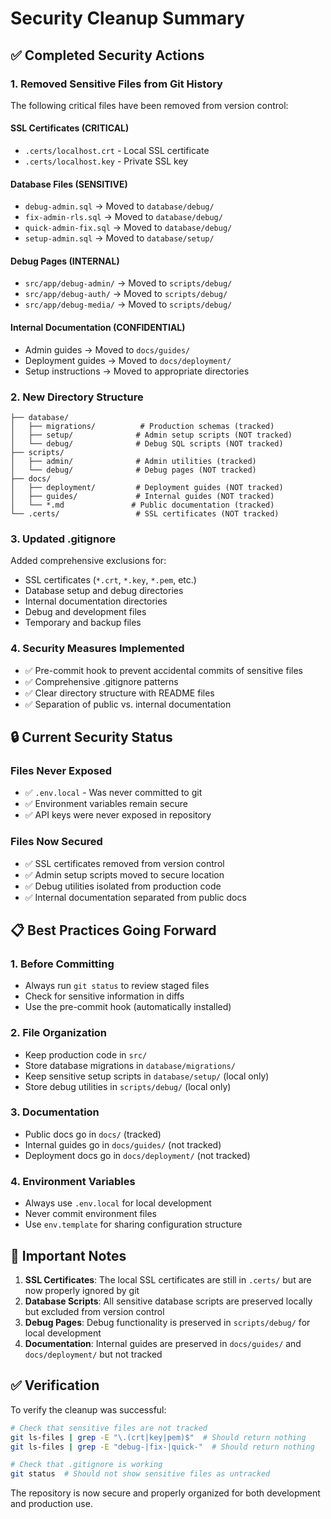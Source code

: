 # Security Cleanup Summary

## ✅ Completed Security Actions

### 1. **Removed Sensitive Files from Git History**

The following critical files have been removed from version control:

#### SSL Certificates (CRITICAL)

- `.certs/localhost.crt` - Local SSL certificate
- `.certs/localhost.key` - Private SSL key

#### Database Files (SENSITIVE)

- `debug-admin.sql` → Moved to `database/debug/`
- `fix-admin-rls.sql` → Moved to `database/debug/`
- `quick-admin-fix.sql` → Moved to `database/debug/`
- `setup-admin.sql` → Moved to `database/setup/`

#### Debug Pages (INTERNAL)

- `src/app/debug-admin/` → Moved to `scripts/debug/`
- `src/app/debug-auth/` → Moved to `scripts/debug/`
- `src/app/debug-media/` → Moved to `scripts/debug/`

#### Internal Documentation (CONFIDENTIAL)

- Admin guides → Moved to `docs/guides/`
- Deployment guides → Moved to `docs/deployment/`
- Setup instructions → Moved to appropriate directories

### 2. **New Directory Structure**

```
├── database/
│   ├── migrations/          # Production schemas (tracked)
│   ├── setup/              # Admin setup scripts (NOT tracked)
│   └── debug/              # Debug SQL scripts (NOT tracked)
├── scripts/
│   ├── admin/              # Admin utilities (tracked)
│   └── debug/              # Debug pages (NOT tracked)
├── docs/
│   ├── deployment/         # Deployment guides (NOT tracked)
│   ├── guides/             # Internal guides (NOT tracked)
│   └── *.md               # Public documentation (tracked)
└── .certs/                 # SSL certificates (NOT tracked)
```

### 3. **Updated .gitignore**

Added comprehensive exclusions for:

- SSL certificates (`*.crt`, `*.key`, `*.pem`, etc.)
- Database setup and debug directories
- Internal documentation directories
- Debug and development files
- Temporary and backup files

### 4. **Security Measures Implemented**

- ✅ Pre-commit hook to prevent accidental commits of sensitive files
- ✅ Comprehensive .gitignore patterns
- ✅ Clear directory structure with README files
- ✅ Separation of public vs. internal documentation

## 🔒 Current Security Status

### Files Never Exposed

- ✅ `.env.local` - Was never committed to git
- ✅ Environment variables remain secure
- ✅ API keys were never exposed in repository

### Files Now Secured

- ✅ SSL certificates removed from version control
- ✅ Admin setup scripts moved to secure location
- ✅ Debug utilities isolated from production code
- ✅ Internal documentation separated from public docs

## 📋 Best Practices Going Forward

### 1. **Before Committing**

- Always run `git status` to review staged files
- Check for sensitive information in diffs
- Use the pre-commit hook (automatically installed)

### 2. **File Organization**

- Keep production code in `src/`
- Store database migrations in `database/migrations/`
- Keep sensitive setup scripts in `database/setup/` (local only)
- Store debug utilities in `scripts/debug/` (local only)

### 3. **Documentation**

- Public docs go in `docs/` (tracked)
- Internal guides go in `docs/guides/` (not tracked)
- Deployment docs go in `docs/deployment/` (not tracked)

### 4. **Environment Variables**

- Always use `.env.local` for local development
- Never commit environment files
- Use `env.template` for sharing configuration structure

## 🚨 Important Notes

1. **SSL Certificates**: The local SSL certificates are still in `.certs/` but are now properly ignored by git
2. **Database Scripts**: All sensitive database scripts are preserved locally but excluded from version control
3. **Debug Pages**: Debug functionality is preserved in `scripts/debug/` for local development
4. **Documentation**: Internal guides are preserved in `docs/guides/` and `docs/deployment/` but not tracked

## ✅ Verification

To verify the cleanup was successful:

```bash
# Check that sensitive files are not tracked
git ls-files | grep -E "\.(crt|key|pem)$"  # Should return nothing
git ls-files | grep -E "debug-|fix-|quick-"  # Should return nothing

# Check that .gitignore is working
git status  # Should not show sensitive files as untracked
```

The repository is now secure and properly organized for both development and production use.
